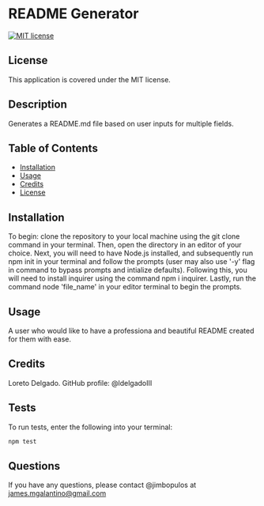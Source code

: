 # README Generator
[![MIT license](https://img.shields.io/badge/License-MIT-blue.svg)](https://lbesson.mit-license.org/)
## License
This application is covered under the MIT license.
## Description
Generates a README.md file based on user inputs for multiple fields.
## Table of Contents
* [Installation](#installation)
* [Usage](#usage)
* [Credits](#credits)
* [License](#license)
## Installation
To begin: clone the repository to your local machine using the git clone command in your terminal. Then, open the directory in an editor of your choice. Next, you will need to have Node.js installed, and subsequently run npm init in your terminal and follow the prompts (user may also use '-y' flag in command to bypass prompts and intialize defaults). Following this, you will need to install inquirer using the command npm i inquirer. Lastly, run the command node 'file_name' in your editor terminal to begin the prompts.
## Usage
A user who would like to have a professiona and beautiful README created for them with ease.
## Credits
Loreto Delgado. GitHub profile: @ldelgadoIII
## Tests
To run tests, enter the following into your terminal:
```md
npm test
```
## Questions
If you have any questions, please contact @jimbopulos at james.mgalantino@gmail.com